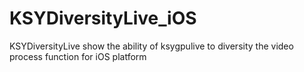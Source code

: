 # KSYDiversityLive_iOS
KSYDiversityLive show the ability of ksygpulive to diversity the video process function for iOS platform

